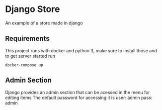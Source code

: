 # Django Store
 An example of a store made in django

## Requirements
This project runs with docker and python 3, make sure to install those and to get server started run
```
docker-compose up
```

## Admin Section

Django provides an admin section that can be acessed in the menu for editing items
The default password for accessing it is
user: admin
pass: admin
